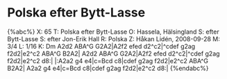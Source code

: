 # Polska efter Bytt-Lasse

{%abc%}
X: 65
T: Polska efter Bytt-Lasse
O: Hassela, Hälsingland
S: efter Bytt-Lasse
S: efter Jon-Erik Hall
R: Polska
Z: Håkan Lidén, 2008-09-28
M: 3/4
L: 1/16
K: Dm
A2d2 ABA^G G2A2|A2f2 efed d2^c2|^cdef g2ag f2d2|e2^c2 ABA^G B2A2|
A2d2 ABA^G G2A2|A2f2 efed d2^c2|^cdef g2ag f2d2|e2^c2 d8:|
|:A2a2 g4 e4|c=Bcd c8|cdef g2ag f2d2|e2^c2 ABA^G B2A2|
A2a2 g4 e4|c=Bcd c8|cdef g2ag f2d2|e2^c2 d8:|
{%endabc%}

